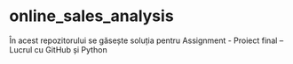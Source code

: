 # online_sales_analysis
În acest repozitorului se găsește soluția pentru Assignment - Proiect final – Lucrul cu GitHub și Python
